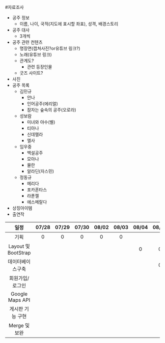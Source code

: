 #자료조사
* 공주 정보
  - 이름, 나이, 국적(지도에 표시할 좌표), 성격, 배경스토리 
* 공주 대사
  - 3개씩
* 공주 관련 컨텐츠
    * 명장면(캡쳐사진?or유튜브 링크?)
    * 노래(유튜브 링크)
    * 관계도?
      - 관련 등장인물
    * 굿즈 사이트?
* 사진
* 공주 목록
  - 김민규
    - 안나
    - 인어공주(에리얼)
    - 잠자는 숲속의 공주(오로라)
  - 성보람
    - 미녀와 야수(벨)
    - 티아나
    - 신데렐라
    - 엘사
  - 임우중
    - 백설공주
    - 모아나
    - 뮬란
    - 알라딘(자스민)
  - 정동규
    - 메리다
    - 포카혼타스
    - 라푼젤
    - 에스메랄다
* 상징아이템
* 출연작

|일정|07/28|07/29|07/30|08/02|08/03|08/04|08/05|08/06|08/07|08/08|08/09|08/10|08/11|08/12|
|:-----:|:-----:|:-----:|:-----:|:-----:|:-----:|:-----:|:-----:|:-----:|:-----:|:-----:|:-----:|:-----:|:-----:|:-----:|
|기획|0|0|0|0|0|
|Layout 및 BootStrap| | | | | |0|0|0|
|데이터베이스구축| | | | | | |0|0|
|회원가입/로그인| | | | | | |
|Google Maps API| | | | | | | |0|
|게시판 기능 구현|
|Merge 및 보완|
